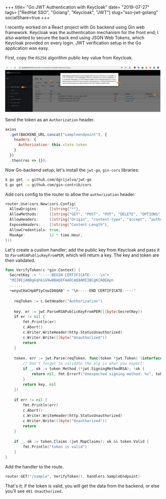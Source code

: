 +++
title= "Go JWT Authentication with Keycloak"
date= "2019-07-27"
tags= ["RedHat SSO", "Golang", "Keycloak", "JWT"]
slug="sso-jwt-golang"
socialShare=true
+++

I recently worked on a React project with Go backend using Gin web framework. Keycloak was the authentication mechanism for the front end; I also wanted to secure the back end using JSON Web Tokens, which Keycloak provided on every login. JWT verification setup in the Go application was easy.

First, copy the `RS256` algorithm public key value from Keycloak.

![sso_setup](sso-key.png)

Send the token as an `Authorization` header.

```javascript
axios
  .get(BACKEND_URL.concat("sampleendpoint"), {
    headers: {
      Authorization: this.state.token
    }
  })
  .then(res => {});
```

Now Go-backend setup; let's install the `jwt-go`, `gin-cors` libraries:

```bash
$ go get -u github.com/dgrijalva/jwt-go
$ go get -u github.com/gin-contrib/cors
```

Add cors config to the router to allow the `authorization` header.

```go
router.Use(cors.New(cors.Config{
  AllowOrigins:     []string{"*"},
  AllowMethods:     []string{"GET", "POST", "PUT", "DELETE", "OPTIONS", "HEAD"},
  AllowHeaders:     []string{"Origin", "content-type", "accept", "authorization"},
  ExposeHeaders:    []string{"Content-Length"},
  AllowCredentials: true,
  MaxAge:           12 * time.Hour,
}))
```

Let's create a custom handler; add the public key from Keycloak and pass it to `ParseRSAPublicKeyFromPEM`, which will return a key. The key and token are then validated.

```go
func VerifyToken(c *gin.Context) {
  SecretKey := "-----BEGIN CERTIFICATE-----\n"+
  "MIIBIjANBgkqhkiG9w0BAQEFAAOCAQ8AMIIBCgKCAQEApn
  ......
  +wnyuCHaCHp8P1yCnwIDAQAB" + "\n-----END CERTIFICATE-----"

    reqToken := c.GetHeader("Authorization")

    key, er := jwt.ParseRSAPublicKeyFromPEM([]byte(SecretKey))
    if er != nil {
        fmt.Println(er)
        c.Abort()
        c.Writer.WriteHeader(http.StatusUnauthorized)
        c.Writer.Write([]byte("Unauthorized"))
        return
    }

    token, err := jwt.Parse(reqToken, func(token *jwt.Token) (interface{}, error) {
        // Don't forget to validate the alg is what you expect:
        if _, ok := token.Method.(*jwt.SigningMethodRSA); !ok {
            return nil, fmt.Errorf("Unexpected signing method: %v", token.Header["alg"])
        }
        return key, nil
    })

    if err != nil {
        fmt.Println(err)
        c.Abort()
        c.Writer.WriteHeader(http.StatusUnauthorized)
        c.Writer.Write([]byte("Unauthorized"))
        return
    }

    if _, ok := token.Claims.(jwt.MapClaims); ok && token.Valid {
        fmt.Println("token is valid")
    }
}
```

Add the handler to the route.

```go
router.GET("/sample", VerifyToken(), handlers.SampleEndpoint)
```

That's it; if the token is valid, you will get the data from the backend, or else you'll see `401 Unauthorized.`
